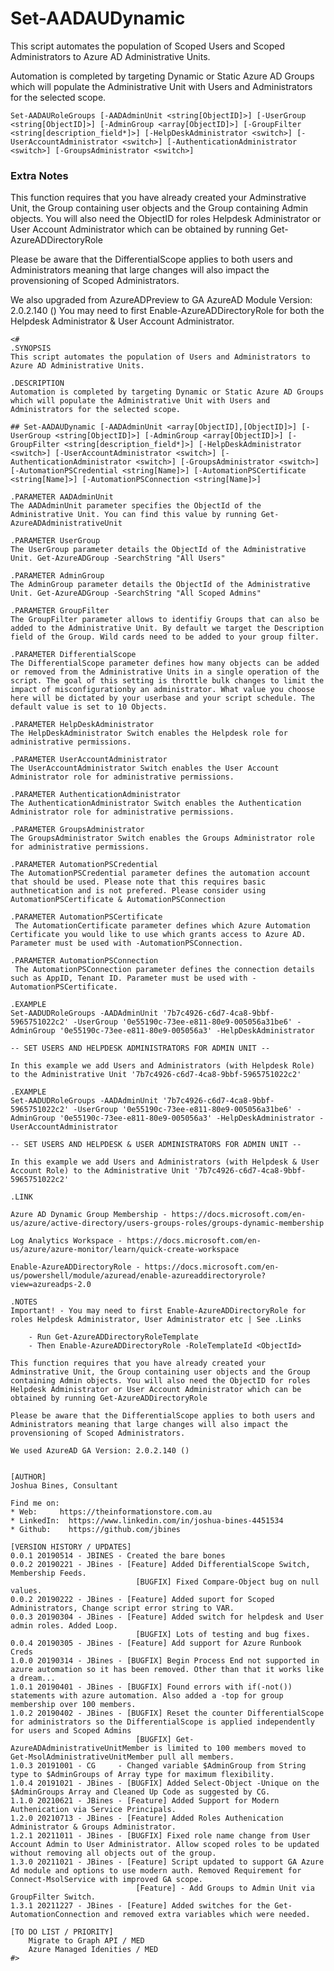 # Set-AADAUDynamic
This script automates the population of Scoped Users and Scoped Administrators to Azure AD Administrative Units.

Automation is completed by targeting Dynamic or Static Azure AD Groups which will populate the Administrative Unit with Users and Administrators for the selected scope. 

```Set-AADAURoleGroups [-AADAdminUnit <string[ObjectID]>] [-UserGroup <string[ObjectID]>] [-AdminGroup <array[ObjectID]>] [-GroupFilter <string[description_field*]>] [-HelpDeskAdministrator <switch>] [-UserAccountAdministrator <switch>] [-AuthenticationAdministrator <switch>] [-GroupsAdministrator <switch>]  ```

### Extra Notes ###

This function requires that you have already created your Adminstrative Unit, the Group containing user objects and the Group containing Admin objects. You will also need the ObjectID for roles Helpdesk Administrator or User Account Administrator which can be obtained by running Get-AzureADDirectoryRole

Please be aware that the DifferentialScope applies to both users and Administrators meaning that large changes will also impact the provensioning of Scoped Administrators.  

We also upgraded from AzureADPreview to GA AzureAD Module Version: 2.0.2.140 () You may need to first Enable-AzureADDirectoryRole for both the Helpdesk Administrator & User Account Administrator.

```
<# 
.SYNOPSIS
This script automates the population of Users and Administrators to Azure AD Administrative Units.

.DESCRIPTION
Automation is completed by targeting Dynamic or Static Azure AD Groups which will populate the Administrative Unit with Users and Administrators for the selected scope. 

## Set-AADAUDynamic [-AADAdminUnit <array[ObjectID],[ObjectID]>] [-UserGroup <string[ObjectID]>] [-AdminGroup <array[ObjectID]>] [-GroupFilter <string[description_field*]>] [-HelpDeskAdministrator <switch>] [-UserAccountAdministrator <switch>] [-AuthenticationAdministrator <switch>] [-GroupsAdministrator <switch>] [-AutomationPSCredential <string[Name]>] [-AutomationPSCertificate <string[Name]>] [-AutomationPSConnection <string[Name]>]

.PARAMETER AADAdminUnit
The AADAdminUnit parameter specifies the ObjectId of the Administrative Unit. You can find this value by running Get-AzureADAdministrativeUnit 

.PARAMETER UserGroup
The UserGroup parameter details the ObjectId of the Administrative Unit. Get-AzureADGroup -SearchString "All Users"

.PARAMETER AdminGroup
The AdminGroup parameter details the ObjectId of the Administrative Unit. Get-AzureADGroup -SearchString "All Scoped Admins"

.PARAMETER GroupFilter
The GroupFilter parameter allows to identifiy Groups that can also be added to the Administrative Unit. By default we target the Description field of the Group. Wild cards need to be added to your group filter. 

.PARAMETER DifferentialScope
The DifferentialScope parameter defines how many objects can be added or removed from the Administrative Units in a single operation of the script. The goal of this setting is throttle bulk changes to limit the impact of misconfigurationby an administrator. What value you choose here will be dictated by your userbase and your script schedule. The default value is set to 10 Objects. 

.PARAMETER HelpDeskAdministrator
The HelpDeskAdministrator Switch enables the Helpdesk role for administrative permissions. 

.PARAMETER UserAccountAdministrator
The UserAccountAdministrator Switch enables the User Account Administrator role for administrative permissions. 

.PARAMETER AuthenticationAdministrator
The AuthenticationAdministrator Switch enables the Authentication Administrator role for administrative permissions. 

.PARAMETER GroupsAdministrator
The GroupsAdministrator Switch enables the Groups Administrator role for administrative permissions. 

.PARAMETER AutomationPSCredential
The AutomationPSCredential parameter defines the automation account that should be used. Please note that this requires basic authnetication and is not prefered. Please consider using AutomationPSCertificate & AutomationPSConnection  

.PARAMETER AutomationPSCertificate
 The AutomationCertificate parameter defines which Azure Automation Certificate you would like to use which grants access to Azure AD. Parameter must be used with -AutomationPSConnection.

.PARAMETER AutomationPSConnection
 The AutomationPSConnection parameter defines the connection details such as AppID, Tenant ID. Parameter must be used with -AutomationPSCertificate.

.EXAMPLE
Set-AADUDRoleGroups -AADAdminUnit '7b7c4926-c6d7-4ca8-9bbf-5965751022c2' -UserGroup '0e55190c-73ee-e811-80e9-005056a31be6' -AdminGroup '0e55190c-73ee-e811-80e9-005056a3' -HelpDeskAdministrator

-- SET USERS AND HELPDESK ADMINISTRATORS FOR ADMIN UNIT --

In this example we add Users and Administrators (with Helpdesk Role) to the Administrative Unit '7b7c4926-c6d7-4ca8-9bbf-5965751022c2' 

.EXAMPLE
Set-AADUDRoleGroups -AADAdminUnit '7b7c4926-c6d7-4ca8-9bbf-5965751022c2' -UserGroup '0e55190c-73ee-e811-80e9-005056a31be6' -AdminGroup '0e55190c-73ee-e811-80e9-005056a3' -HelpDeskAdministrator -UserAccountAdministrator

-- SET USERS AND HELPDESK & USER ADMINISTRATORS FOR ADMIN UNIT --

In this example we add Users and Administrators (with Helpdesk & User Account Role) to the Administrative Unit '7b7c4926-c6d7-4ca8-9bbf-5965751022c2' 

.LINK

Azure AD Dynamic Group Membership - https://docs.microsoft.com/en-us/azure/active-directory/users-groups-roles/groups-dynamic-membership

Log Analytics Workspace - https://docs.microsoft.com/en-us/azure/azure-monitor/learn/quick-create-workspace

Enable-AzureADDirectoryRole - https://docs.microsoft.com/en-us/powershell/module/azuread/enable-azureaddirectoryrole?view=azureadps-2.0 

.NOTES
Important! - You may need to first Enable-AzureADDirectoryRole for roles Helpdesk Administrator, User Administrator etc | See .Links

    - Run Get-AzureADDirectoryRoleTemplate
    - Then Enable-AzureADDirectoryRole -RoleTemplateId <ObjectId>

This function requires that you have already created your Adminstrative Unit, the Group containing user objects and the Group containing Admin objects. You will also need the ObjectID for roles Helpdesk Administrator or User Account Administrator which can be obtained by running Get-AzureADDirectoryRole

Please be aware that the DifferentialScope applies to both users and Administrators meaning that large changes will also impact the provensioning of Scoped Administrators. 

We used AzureAD GA Version: 2.0.2.140 ()


[AUTHOR]
Joshua Bines, Consultant

Find me on:
* Web:     https://theinformationstore.com.au
* LinkedIn:  https://www.linkedin.com/in/joshua-bines-4451534
* Github:    https://github.com/jbines
  
[VERSION HISTORY / UPDATES]
0.0.1 20190514 - JBINES - Created the bare bones
0.0.2 20190221 - JBines - [Feature] Added DifferentialScope Switch, Membership Feeds. 
                            [BUGFIX] Fixed Compare-Object bug on null values. 
0.0.2 20190222 - JBines - [Feature] Added suport for Scoped Administrators, Change script error string to VAR.
0.0.3 20190304 - JBines - [Feature] Added switch for helpdesk and User admin roles. Added Loop. 
                            [BUGFIX] Lots of testing and bug fixes. 
0.0.4 20190305 - JBines - [Feature] Add support for Azure Runbook Creds
1.0.0 20190314 - JBines - [BUGFIX] Begin Process End not supported in azure automation so it has been removed. Other than that it works like a dream... 
1.0.1 20190401 - JBines - [BUGFIX] Found errors with if(-not()) statements with azure automation. Also added a -top for group membership over 100 members. 
1.0.2 20190402 - JBines - [BUGFIX] Reset the counter DifferentialScope for administrators so the DifferentialScope is applied independently for users and Scoped Admins
                            [BUGFIX] Get-AzureADAdministrativeUnitMember is limited to 100 members moved to Get-MsolAdministrativeUnitMember pull all members. 
1.0.3 20191001 - CG     - Changed variable $AdminGroup from String type to $AdminGroups of Array type for maximum flexibility.
1.0.4 20191021 - JBines - [BUGFIX] Added Select-Object -Unique on the $AdminGroups Array and Cleaned Up Code as suggested by CG.
1.1.0 20210621 - JBines - [Feature] Added Support for Modern Authenication via Service Principals.
1.2.0 20210713 - JBines - [Feature] Added Roles Authenication Administrator & Groups Administrator.
1.2.1 20211011 - JBines - [BUGFIX] Fixed role name change from User Account Admin to User Administrator. Allow scoped roles to be updated without removing all objects out of the group. 
1.3.0 20211021 - JBines - [Feature] Script updated to support GA Azure Ad module and options to use modern auth. Removed Requirement for Connect-MsolService with improved GA scope.
                            [Feature] - Add Groups to Admin Unit via GroupFilter Switch.
1.3.1 20211227 - JBines - [Feature] Added switches for the Get-AutomationConnection and removed extra variables which were needed.

[TO DO LIST / PRIORITY]
    Migrate to Graph API / MED
    Azure Managed Idenities / MED
#>
